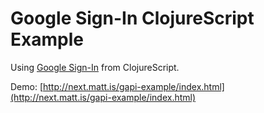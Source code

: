 # Google Sign-In ClojureScript Example


Using [Google Sign-In](https://developers.google.com/identity/sign-in/web/reference) from ClojureScript.

Demo: [http://next.matt.is/gapi-example/index.html](http://next.matt.is/gapi-example/index.html)